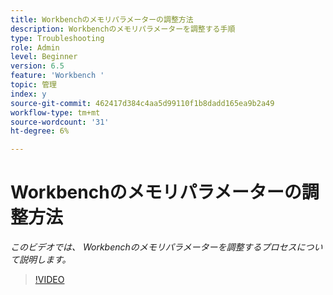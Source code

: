 ```yaml
---
title: Workbenchのメモリパラメーターの調整方法
description: Workbenchのメモリパラメーターを調整する手順
type: Troubleshooting
role: Admin
level: Beginner
version: 6.5
feature: 'Workbench '
topic: 管理
index: y
source-git-commit: 462417d384c4aa5d99110f1b8dadd165ea9b2a49
workflow-type: tm+mt
source-wordcount: '31'
ht-degree: 6%

---
```




# Workbenchのメモリパラメーターの調整方法

*このビデオでは、 Workbenchのメモリパラメーターを調整するプロセスについて説明します。*

>[!VIDEO](https://video.tv.adobe.com/v/335509?quality=9&learn=on)
